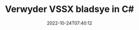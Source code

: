 ---
############################# Static ############################
layout: "auto-gen-merger"
date: 2022-10-24T07:40:12
draft: false
otherformats: dotx epub html mht mhtml odp ods odt one otp ott pdf pps ppsx ppt pptx

############################# Head ############################
head_title: "Verwyder VSSX bladsye in C#"
head_description: "Verwyder of skrap 'n enkele bladsy of versameling bladsye uit 'n VSSX-lêer in C# deur die bladsyvolgorde om te keer deur die dokumentsamesmeltings-API te gebruik."

############################# Header ############################
title: "Verwyder VSSX bladsye in C#"
description: "Verwyder VSSX Bladsye met 'n paar reëls van .NET-kode."
bg_image: "https://cms.admin.containerize.com/templates/aspose/App_Themes/V3/images/bg/header1.png"
bg_overlay: false
button:
    enable: true
    icon: "fas fa-arrow-down"
    label: "Laai gratis proeflopie af"
    link: "https://downloads.groupdocs.com/merger/net"

############################# SubMenu ############################
submenu:
    enable: true

    left:
        img_alt: "GroupDocs.Merger for .NET"
        image: "https://cms.admin.containerize.com/templates/groupdocs/images/product-logos/90x90-noborder/groupdocs-merger-net.png"
        product: "GroupDocs.Merger"
        platform: ".NET"

    middle:
        button:

            # button loop
            - link: "https://apireference.groupdocs.com/merger/net"
              text: "API-verwysing"

            # button loop
            - link: "https://github.com/groupdocs-merger"
              text: "Kode voorbeelde"

            # button loop
            - link: "https://products.groupdocs.app/merger/family"
              text: "Regstreekse demonstrasies"

            # button loop
            - link: "https://purchase.groupdocs.com/pricing/merger/net"
              text: "Pryse"

    right:
        link_download: "https://downloads.groupdocs.com/merger"
        link_learn: "https://docs.groupdocs.com/merger/net"
        link_buy: "https://purchase.groupdocs.com"

############################# About ############################
about:
    enable: true
    title: "Oor GroupDocs.Merger for .NET API"
    content: |
        [GroupDocs.Merger for .NET](/af/merger/net/) bied 'n eenvoudige oplossing om veilig saam te smelt en te verdeel tussen 'n wye reeks dokumentformate, insluitend PDF, Microsoft Office (Word, Excel, PowerPoint , OneNote), OpenDocument, HTML, beelde en vele ander binne .NET toepassings. Deur net 'n paar reëls van die kode by te voeg, voer verskeie dokumentbewerkings uit soos skuif, verwyder, draai, ruil, onttrek of verander die oriëntasie van bladsye binne die dokumente. Die dokumentsamesmeltings-API ondersteun ook die voorskou van dokumentbladsye as 'n prent om die dokumentstruktuur, formatering en inhoud op die bladsy te ontleed.
        
        GroupDocs.Merger API is 'n regte keuse vir korporatiewe oplossings wat funksies nodig het om lêerbladsye te verwyder. Hierdie API's word goed ondersteun op alle groot bedryfstelsels en platforms insluitend .NET Framework, .NET Standard, .NET Core, Mono.

############################# Steps ############################
steps:
    enable: true
    title_left: "Verwyder VSSX lêerbladsye in .NET"
    content_left: |
        [GroupDocs.Merger for .NET](/af/merger/net/) maak dit maklik vir C#-ontwikkelaars om 'n enkele of 'n aantal spesifieke bladsye binne 'n VSSX uit te vee lêer deur 'n paar maklike stappe te implementeer.
        
        * Inisialiseer **Verwyderopsies** met bladsynommers om te verwyder.
        * Skep nuwe instansie van **Merger** en gee brondokumentpad as 'n konstruktorparameter deur.
        * Bel **RemovePages** en slaag **RemoveOptions** objek.
        * Bel **Stoor** en spesifiseer die lêerpad om die resulterende dokument te stoor.

    title_right: "Stelselvereistes"
    content_right: |
        GroupDocs.Merger for .NET API's word op alle groot platforms en bedryfstelsels ondersteun. Voordat u die kode hieronder uitvoer, maak asseblief seker dat u die volgende voorvereistes op u stelsel geïnstalleer het.

        * Bedryfstelsels: Microsoft Windows, Linux, MacOS
        * Ontwikkelingsomgewings: Visual Studio, Xamarin, MonoDevelop
        * Raamwerke: .NET Framework, .NET Standard, .NET Core, Mono
        * Laai die nuutste weergawe van GroupDocs.Merger for .NET af vanaf [NuGet](https://www.nuget.org/packages/groupdocs.merger)
         
    code: |
     {{% merger/additional-styles %}}
     {{< merger/code-merger title="Hoe om VSSX lêerbladsye te verwyder deur C# voorbeeldkode te gebruik">}}

        ```csharp    
        // Verwyder VSSX lêerbladsye deur GroupDocs.Merger API te gebruik
        // Inisialiseer RemoveOptions-klas met geselekteerde bladsynommers
        RemoveOptions removeOptions = new RemoveOptions(new int[] { 3, 6 });

        // Instansieer samesmelting met invoer VSSX dokument
        using (Merger merger = new Merger("input.vssx"))
          {
            // Bel RemovePages-metode en gee RemoveOptions-voorwerp daaraan
            merger.RemovePages(removeOptions);
    
            // Roep Stoor-metode en slaag die gewenste lêerpad om die uitvoerdokument te stoor
            merger.Save("output.vssx");
          }
        ```
     {{< /merger/code-merger >}}

############################# Demos ############################
demos:
    enable: true
    title: "Regstreekse demonstrasies - Verwyder VSSX bladsye aanlyn"
    content: |
       Verwyder VSSX lêerbladsye op die oomblik deur [GroupDocs.Merger Live Demos](https://products.groupdocs.app/splitter/remove-pages/vssx) webwerf te besoek.
       Die lewendige demo het die volgende voordele.
        
############################# About Formats ############################
about_formats:
    enable: true

############################# More Formats ############################
more_formats:
    enable: true
    title: "Verwyder bladsye van ander dokumentformate"
    content: |
        .NET dokumente samesmelting en verdeel API vir lêerformate en beelde. Verwyder sommige van die gewilde lêerformate soos hieronder genoem.

############################# Back to top ###############################
back_to_top:
    enable: true
---